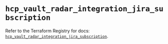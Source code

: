 # `hcp_vault_radar_integration_jira_subscription`

Refer to the Terraform Registry for docs: [`hcp_vault_radar_integration_jira_subscription`](https://registry.terraform.io/providers/hashicorp/hcp/0.103.0/docs/resources/vault_radar_integration_jira_subscription).
